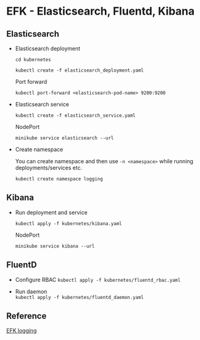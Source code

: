 # EFK - Elasticsearch, Fluentd, Kibana 

## Elasticsearch
* Elasticsearch deployment    
   
   `cd kubernetes`
   
   `kubectl create -f elasticsearch_deployment.yaml`
    
   Port forward 
    
   `kubectl port-forward <elasticsearch-pod-name> 9200:9200`

* Elasticsearch service
    
  `kubectl create -f elasticsearch_service.yaml`
  
   NodePort
   
  `minikube service elasticsearch --url`    



* Create namespace 
   
  You can create namespace and then use `-n <namespace>` while running deployments/services etc.

   `kubectl create namespace logging`
   
   
## Kibana 

* Run deployment and service     
    
    `kubectl apply -f kubernetes/kibana.yaml`
    
  NodePort
    
     `minikube service kibana --url`

## FluentD

* Configure RBAC 
    `kubectl apply -f kubernetes/fluentd_rbac.yaml`
    
* Run daemon    
    `kubectl apply -f kubernetes/fluentd_daemon.yaml `


## Reference 

[EFK logging](https://mherman.org/blog/logging-in-kubernetes-with-elasticsearch-Kibana-fluentd/)
